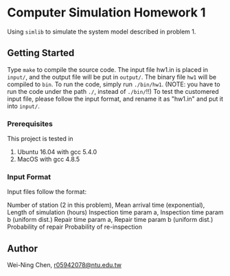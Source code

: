 # Computer Simulation Homework 1

Using `simlib` to simulate the system model described in problem 1.


## Getting Started

Type `make` to compile the source code. The input file hw1.in is placed in `input/`, and the output file will be put in `output/`.
The binary file `hw1` will be compiled to `bin`.
To run the code, simply run `./bin/hw1`. (NOTE: you have to run the code under the path `./`, instead of `./bin/`!!)
To test the customered input file, please follow the input format, and rename it as "hw1.in" and put it into `input/`.

### Prerequisites

This project is tested in 

1. Ubuntu 16.04 with gcc 5.4.0
2. MacOS with gcc 4.8.5

### Input Format

Input files follow the format:

Number of station (2 in this problem), Mean arrival time (exponential), Length of simulation (hours) 
Inspection time param a, Inspection time param b (uniform dist.)
Repair time param a, Repair time param b (uniform dist.)
Probability of repair 
Probability of re-inspection

## Author

Wei-Ning Chen, r05942078@ntu.edu.tw
